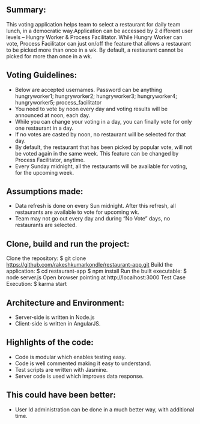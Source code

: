 ## Summary:
   This voting application helps team to select a restaurant for daily team lunch, in a democratic way.Application can be accessed by 2 different user levels – Hungry Worker & Process Facilitator. While Hungry Worker can vote, Process Facilitator can just on/off the feature that allows a restaurant to be picked more than once in a wk. By default, a restaurant cannot be picked for more than once in a wk.

## Voting Guidelines:
-	Below are accepted usernames. Password can be anything
    hungryworker1; hungryworker2; hungryworker3; hungryworker4; hungryworker5; process_facilitator
-	You need to vote by noon every day and voting results will be announced at noon, each day.
-	While you can change your voting in a day, you can finally vote for only one restaurant in a day.
-	If no votes are casted by noon, no restaurant will be selected for that day.
-	By default, the restaurant that has been picked by popular vote, will not be voted again in the same week. This feature can be changed by Process Facilitator, anytime.
-	Every Sunday midnight, all the restaurants will be available for voting, for the upcoming week.

## Assumptions made:
-	Data refresh is done on every Sun midnight. After this refresh, all restaurants are available to vote for upcoming wk.
-	Team may not go out every day and during “No Vote” days, no restaurants are selected.

## Clone, build and run the project:
Clone the repository:
	$ git clone https://github.com/rakeshkumarkondle/restaurant-app.git
Build the application:
	$ cd restaurant-app
	$ npm install
Run the built executable:
	$ node server.js
	Open browser pointing at http://localhost:3000
Test Case Execution:
    $ karma start

## Architecture and Environment:
-	Server-side is written in Node.js
-	Client-side is written in AngularJS.

## Highlights of the code:
-	Code is modular which enables testing easy.
-	Code is well commented making it easy to understand.
-	Test scripts are written with Jasmine.
-	Server code is used which improves data response.

## This could have been better:
-	User Id administration can be done in a much better way, with additional time.
